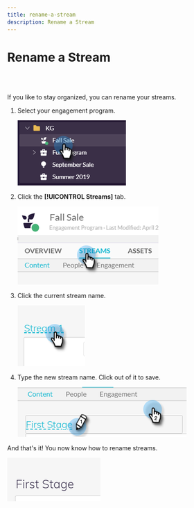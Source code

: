 ```yaml
---
title: rename-a-stream
description: Rename a Stream
---
```


# Rename a Stream

<br>&nbsp;

If you like to stay organized, you can rename your streams.

1. Select your engagement program.

   ![Image One](/help/sky/assets/engagement-programs/rename-a-stream/rename-a-stream-1.png)

1. Click the **[!UICONTROL Streams]** tab.

   ![Image Two](/help/sky/assets/engagement-programs/rename-a-stream/rename-a-stream-2.png)

1. Click the current stream name.

   ![Image Three](/help/sky/assets/engagement-programs/rename-a-stream/rename-a-stream-3.png)

1. Type the new stream name. Click out of it to save.

   ![Image Four](/help/sky/assets/engagement-programs/rename-a-stream/rename-a-stream-4.png)

And that's it! You now know how to rename streams.

   ![Image Five](/help/sky/assets/engagement-programs/rename-a-stream/rename-a-stream-5.png)
